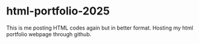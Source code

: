 # html-portfolio-2025
This is me posting HTML codes again but in better format. Hosting my html portfolio webpage through github.
